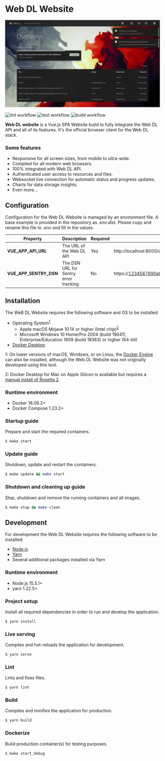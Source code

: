 # Web DL Website
![Web DL website overview page](.github/assets/overview.png)

![lint workflow](https://github.com/web-dl-tools/website/actions/workflows/lint.yml/badge.svg)
![test workflow](https://github.com/web-dl-tools/website/actions/workflows/test.yml/badge.svg)
![build workflow](https://github.com/web-dl-tools/website/actions/workflows/build.yml/badge.svg)

**Web DL website** is a Vue.js SPA Website build to fully integrate the Web DL API and all of its features. 
It's the official browser client for the Web DL stack.

### Some features
* Responsive for all screen sizes, from mobile to ultra-wide.
* Compiled for all modern web browsers.
* 100% integrated with Web DL API.
* Authenticated user access to resources and files.
* Websocket live connection for automatic status and progress updates.
* Charts for data storage insights.
* Even more...

## Configuration
Configuration for the Web DL Website is managed by an environment file. A base example is provided in the
repository as _.env.dist_. Please copy and rename this file to _.env_ and fill in the values.

| Property               | Description                           | Required | Example                                               |
|------------------------|---------------------------------------|----------|-------------------------------------------------------|
| **VUE_APP_API_URL**    | The URL of the Web DL API             | Yes      | http://localhost:8000/api/                            |
| **VUE_APP_SENTRY_DSN** | The DSN URL for Sentry error tracking | No       | https://1234567890abcdef@12345.ingest.sentry.io/67890 |

## Installation
The WeB DL Website requires the following software and OS to be installed:

- Operating System<sup>[1](#lower_os_versions)</sup>
  - Apple macOS Mojave 10.14 or higher (Intel chip)<sup>[2](#apple_silicon)</sup>
  - Microsoft Windows 10 Home/Pro 2004 (build 19041), Enterprise/Education 1909 (build 18363) or higher (64-bit)
- [Docker Desktop](https://www.docker.com/products/docker-desktop) 

<a name="lower_os_versions">1</a>: On lower versions of macOS, Windows, or on Linux, the 
[Docker Engine](https://hub.docker.com/search?offering=community&operating_system=linux&q=&type=edition)
can also be installed, although the Web DL Website was not originally developed using this tool.

<a name="apple_silicon">2</a>: Docker Desktop for Mac on Apple Silicon is available but requires a 
[manual install of Rosetta 2](https://docs.docker.com/docker-for-mac/apple-silicon/#system-requirements).

### Runtime environment
- Docker 18.09.2+
- Docker Compose 1.23.2+

### Startup guide
Prepare and start the required containers.
``` bash
$ make start
```

### Update guide
Shutdown, update and restart the containers.
``` bash
$ make update && make start
```

### Shutdown and cleaning up guide
Stop, shutdown and remove the running containers and all images.
``` bash
$ make stop && make clean
```

## Development
For development the Web DL Website requires the following software to be installed:
- [Node.js](https://nodejs.org/en)
- [Yarn](https://classic.yarnpkg.com/en/docs/install/#mac-stable)
- Several additional packages installed via Yarn

### Runtime environment
- Node.js 15.5.1+
- yarn 1.22.5+

### Project setup
Install all required dependencies in order to run and develop the application.
``` bash
$ yarn install
```

### Live serving
Compiles and hot-reloads the application for development.
``` bash
$ yarn serve
```

### Lint
Lints and fixes files.
``` bash
$ yarn lint
```

### Build
Compiles and minifies the application for production.
``` bash
$ yarn build
```

### Dockerize
Build production container(s) for testing purposes.
``` bash
$ make start_debug
```
